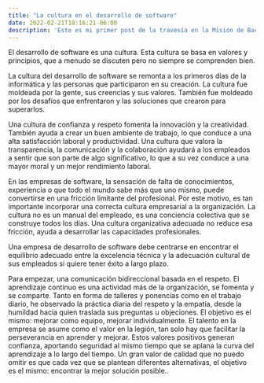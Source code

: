 ```yaml
---
title: "La cultura en el desarrollo de software"
date: 2022-02-21T18:16:21-06:00
description: 'Este es mi primer post de la travesía en la Misión de Backend con Node JS de Launch X.'
---
```


El desarrollo de software es una cultura. Esta cultura se basa en valores y principios, que a menudo se discuten pero no siempre se comprenden bien.

La cultura del desarrollo de software se remonta a los primeros días de la informática y las personas que participaron en su creación. La cultura fue moldeada por la gente, sus creencias y sus valores. También fue moldeado por los desafíos que enfrentaron y las soluciones que crearon para superarlos.

Una cultura de confianza y respeto fomenta la innovación y la creatividad. También ayuda a crear un buen ambiente de trabajo, lo que conduce a una alta satisfacción laboral y productividad. Una cultura que valora la transparencia, la comunicación y la colaboración ayudará a los empleados a sentir que son parte de algo significativo, lo que a su vez conduce a una mayor moral y un mejor rendimiento laboral.

En las empresas de software, la sensación de falta de conocimientos, experiencia o que todo el mundo sabe más que uno mismo, puede convertirse en una fricción limitante del profesional. Por este motivo, es tan importante incorporar una correcta cultura empresarial a la organización. La cultura no es un manual del empleado, es una conciencia colectiva que se construye todos los días. Una cultura organizativa adecuada no reduce esa fricción, ayuda a desarrollar las capacidades profesionales.

Una empresa de desarrollo de software debe centrarse en encontrar el equilibrio adecuado entre la excelencia técnica y la adecuación cultural de sus empleados si quiere tener éxito a largo plazo.

Para empezar, una comunicación bidireccional basada en el respeto. El aprendizaje continuo es una actividad más de la organización, se fomenta y se comparte. Tanto en forma de talleres y ponencias como en el trabajo diario, he observado la práctica diaria del respeto y la empatía, desde la humildad hacia quien traslada sus preguntas u objeciones. El objetivo es el mismo: mejorar como equipo, mejorar individualmente. El talento en la empresa se asume como el valor en la legión, tan solo hay que facilitar la perseverancia en aprender y mejorar. Estos valores positivos generan confianza, aportando seguridad al mismo tiempo que se aplana la curva del aprendizaje a lo largo del tiempo. Un gran valor de calidad que no puedo omitir es que cada vez que se plantean diferentes alternativas, el objetivo es el mismo: encontrar la mejor solución posible..
